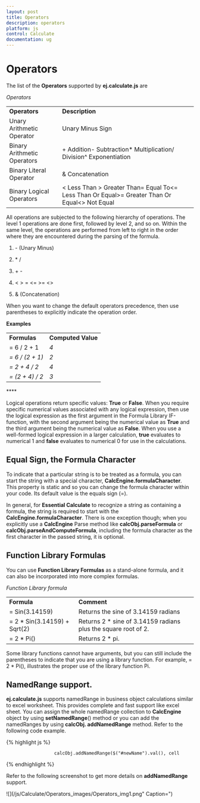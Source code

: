 ```yaml
---
layout: post
title: Operators
description: operators
platform: js
control: Calculate
documentation: ug
---
```


# Operators

The list of the **Operators** supported by **ej.calculate.js** are

_Operators_

<table>
<tr>
<td>
<b>Operators </b></td><td>
<b>Description     </b></td></tr>
<tr>
<td>
Unary Arithmetic Operator</td><td>
Unary Minus Sign</td></tr>
<tr>
<td>
Binary Arithmetic Operators</td><td>
+        Addition-         Subtraction*         Multiplication/         Division^        Exponentiation</td></tr>
<tr>
<td>
Binary Literal Operator</td><td>
&        Concatenation</td></tr>
<tr>
<td>
Binary Logical Operators</td><td>
<        Less Than >        Greater Than=         Equal To<=       Less Than Or Equal>=       Greater Than Or Equal&lt;&gt;       Not Equal</td></tr>
</table>
All operations are subjected to the following hierarchy of operations. The level 1 operations are done first, followed by level 2, and so on. Within the same level, the operations are performed from left to right in the order where they are encountered during the parsing of the formula.

1. \- (Unary Minus)

2. \*    /

3. \+    -

4. &lt;   &gt;    =    &lt;=    &gt;=    &lt;&gt;

5. & (Concatenation)



When you want to change the default operators precedence, then use parentheses to explicitly indicate the operation order.

**Examples**

<table>
<tr>
<td>
<b>Formulas  </b></td><td>
<b>	Computed Value</b></td></tr>
<tr>
<td>
= 6 / 2 + 1                     </td><td>
<i>4</i></td></tr>
<tr>
<td>
<i>= 6 / (2 + 1)                   </i></td><td>
<i>2</i></td></tr>
<tr>
<td>
<i>= 2 + 4 / 2                     </i></td><td>
<i>4</i></td></tr>
<tr>
<td>
<i>= (2 + 4) / 2                   </i></td><td>
<i>3</i></td></tr>
</table>
****

Logical operations return specific values: **True** or **False**. When you require specific numerical values associated with any logical expression, then use the logical expression as the first argument in the Formula Library IF-function, with the second argument being the numerical value as **True** and the third argument being the numerical value as **False**. When you use a well-formed logical expression in a larger calculation, **true** evaluates to numerical 1 and **false** evaluates to numerical 0 for use in the calculations.

## Equal Sign, the Formula Character

To indicate that a particular string is to be treated as a formula, you can start the string with a special character, **CalcEngine.formulaCharacter**. This property is static and so you can change the formula character within your code. Its default value is the equals sign (=).

In general, for **Essential Calculate** to recognize a string as containing a formula, the string is required to start with the **CalcEngine.formulaCharacter**. There is one exception though; when you explicitly use a **CalcEngine** Parse method like **calcObj.parseFormula** or **calcObj.parseAndComputeFormula**, including the formula character as the first character in the passed string, it is optional.

## Function Library Formulas

You can use **Function Library Formulas** as a stand-alone formula, and it can also be incorporated into more complex formulas.

_Function Library formula_

<table>
<tr>
<td>
<b>Formula</b></td><td>
<b>Comment</b></td></tr>
<tr>
<td>
= Sin(3.14159)</td><td>
Returns the sine of 3.14159 radians</td></tr>
<tr>
<td>
= 2 * Sin(3.14159) + Sqrt(2)      </td><td>
Returns 2 * sine of 3.14159 radians plus the square root of 2.</td></tr>
<tr>
<td>
  = 2 * Pi()       </td><td>
 Returns 2 * pi.</td></tr>
</table>
Some library functions cannot have arguments, but you can still include the parentheses to indicate that you are using a library function. For example, = 2 * Pi(), illustrates the proper use of the library function Pi.

## NamedRange support.

**ej.calculate.js** supports namedRange in business object calculations similar to excel worksheet. This provides complete and fast support like excel sheet. You can assign the whole namedRange collection to **CalcEngine** object by using **setNamedRange**() method or you can add the namedRanges by using **calcObj. addNamedRange** method. Refer to the following code example.

{% highlight js %}


                      calcObj.addNamedRange($("#newName").val(), cell


{% endhighlight %}

Refer to the following screenshot to get more details on **addNamedRange** support.

![](/js/Calculate/Operators_images/Operators_img1.png" Caption=")




